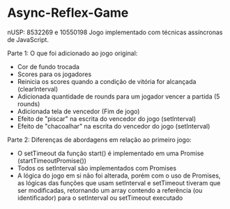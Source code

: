 # Async-Reflex-Game
nUSP: 8532269 e 10550198
Jogo implementado com técnicas assíncronas de JavaScript.


Parte 1:
O que foi adicionado ao jogo original: 
  - Cor de fundo trocada
  - Scores para os jogadores
  - Reinicia os scores quando a condição de vitória for alcançada (clearInterval)
  - Adicionada quantidade de rounds para um jogador vencer a partida (5 rounds)
  - Adicionada tela de vencedor (Fim de jogo)
  - Efeito de "piscar" na escrita do vencedor do jogo (setInterval)
  - Efeito de "chacoalhar" na escrita do vencedor do jogo (setInterval)


Parte 2:
Diferenças de abordagens em relação ao primeiro jogo: 
  - O setTimeout da função start() é implementado em uma Promise (startTimeoutPromise())
  - Todos os setInterval são implementados com Promises
  - A lógica do jogo em si não foi alterada, porém com o uso de Promises, as lógicas das funções que usam setInterval e setTimeout tiveram que ser modificadas, retornando um array contendo a referência (ou identificador) para o setInterval ou setTimeout executado
